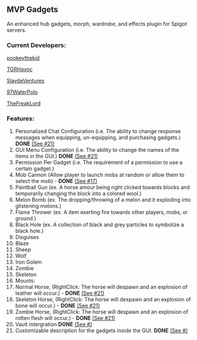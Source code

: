 MVP Gadgets
------------
An enhanced hub gadgets, morph, wardrobe, and effects plugin for Spigot servers.

### Current Developers:
[pookeythekid](https://github.com/pookeythekid)

[TGRHavoc](https://github.com/TGRHavoc)

[SlaydeVentures](https://github.com/SlaydeVentures)

[97WaterPolo](https://github.com/97WaterPolo)

[TheFreakLord](http://github.com/TheFreakLord)


### Features:

1. Personalized Chat Configuration (i.e. The ability to change response messages when equipping, un-equipping, and purchasing gadgets.) **DONE** [(See #21)](pull/21/)
2. GUI Menu Configuration (i.e. The ability to change the names of the items in the GUI.) **DONE** [(See #21)](pull/21/)
3. Permission Per Gadget (i.e. The requirement of a permission to use a certain gadget.)
4. Mob Cannon (Allow player to launch mobs at random or allow them to select the mob) - **DONE** [(See #17)](pull/17/)
5. Paintball Gun (ex. A horse amour being right clicked towards blocks and temporarily changing the block into a colored wool.)
6. Melon Bomb (ex. The dropping/throwing of a melon and it exploding into glistening melons.)
7. Flame Thrower (ex. A item exerting fire towards other players, mobs, or ground.)
8. Black Hole (ex. A collection of black and grey particles to symbolize a black hole.)
9. Disguises
  1. Blaze
  2. Sheep
  3. Wolf
  4. Iron Golem
  5. Zombie
  6. Skeleton
10. Mounts:
  1. Normal Horse, (RightClick: The horse will despawn and an explosion of leather will occur.) - **DONE** [(See #21)](pull/21/)
  2. Skeleton Horse, (RightClick: The horse will despawn and an explosion of bone will occur.) - **DONE** [(See #21)](pull/21/)
  3. Zombie Horse, (RightClick: The horse will despawn and an explosion of rotten flesh will occur.) - **DONE** [(See #21)](pull/21/)
11. Vault intergration **DONE** [(See #)](pull/)
12. Customizable description for the gadgets inside the GUI. **DONE** [(See #)](pull/)

